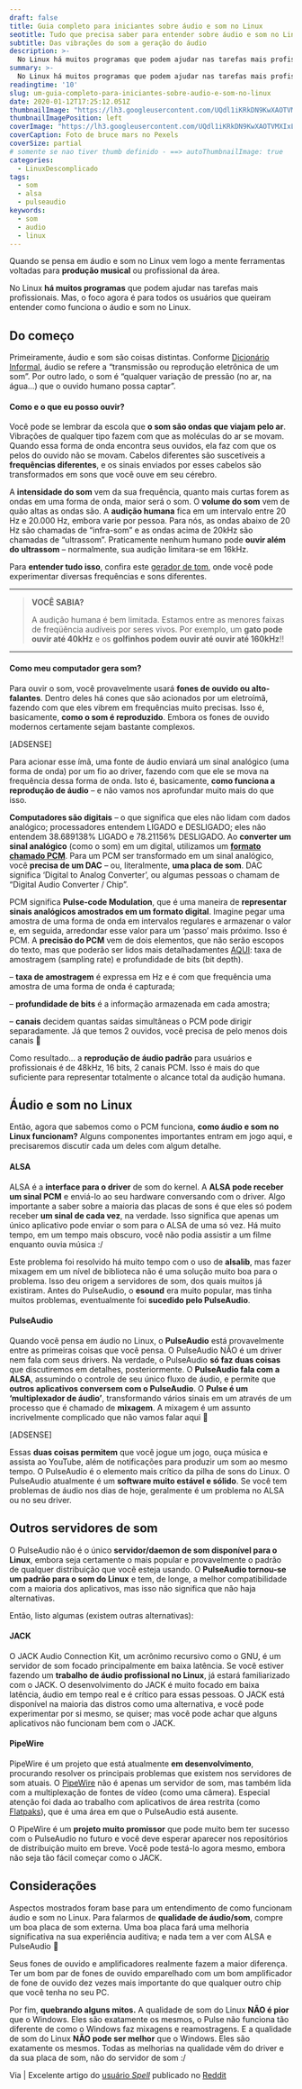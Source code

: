 ```yaml
---
draft: false
title: Guia completo para iniciantes sobre áudio e som no Linux
seotitle: Tudo que precisa saber para entender sobre áudio e som no Linux
subtitle: Das vibrações do som a geração do áudio
description: >-
  No Linux há muitos programas que podem ajudar nas tarefas mais profissionais. Mas, é importante entender como funciona o áudio e som no Linux.
summary: >-
  No Linux há muitos programas que podem ajudar nas tarefas mais profissionais. Mas, é importante entender como funciona o áudio e som no Linux.
readingtime: '10'
slug: um-guia-completo-para-iniciantes-sobre-audio-e-som-no-linux
date: 2020-01-12T17:25:12.051Z
thumbnailImage: "https://lh3.googleusercontent.com/UQdl1iKRkDN9KwXAOTVMXIxLp2fijlaXqJ5GpBCnnwY1Erct76t3lcO98HPxCegXLAhJ2PkjhgwxVbl7mA=w1000-no-tmp.jpg"
thumbnailImagePosition: left
coverImage: "https://lh3.googleusercontent.com/UQdl1iKRkDN9KwXAOTVMXIxLp2fijlaXqJ5GpBCnnwY1Erct76t3lcO98HPxCegXLAhJ2PkjhgwxVbl7mA=w1000-no-tmp.jpg"
coverCaption: Foto de bruce mars no Pexels
coverSize: partial
# somente se nao tiver thumb definido - ==> autoThumbnailImage: true
categories:
  - LinuxDescomplicado
tags:
  - som
  - alsa
  - pulseaudio
keywords:
  - som
  - audio
  - linux
---
```


Quando se pensa em áudio e som no Linux vem logo a mente ferramentas voltadas para **produção musical** ou profissional da área. 

No Linux **há muitos programas** que podem ajudar nas tarefas mais profissionais. Mas, o foco agora é para todos os usuários que queiram entender como funciona o áudio e som no Linux. 

## Do começo

Primeiramente, áudio e som são coisas distintas. Conforme [Dicionário Informal](https://www.dicionarioinformal.com.br/diferenca-entre/%C3%A1udio/som/), áudio se refere a &#8220;transmissão ou reprodução eletrônica de um som&#8221;. Por outro lado, o som é &#8220;qualquer variação de pressão (no ar, na água&#8230;) que o ouvido humano possa captar&#8221;.

#### Como e o que eu posso ouvir?

Você pode se lembrar da escola que **o som são ondas que viajam pelo ar**. Vibrações de qualquer tipo fazem com que as moléculas do ar se movam. Quando essa forma de onda encontra seus ouvidos, ela faz com que os pelos do ouvido não se movam. Cabelos diferentes são suscetíveis a **frequências diferentes**, e os sinais enviados por esses cabelos são transformados em sons que você ouve em seu cérebro.

A **intensidade do som** vem da sua frequência, quanto mais curtas forem as ondas em uma forma de onda, maior será o som. O **volume do som** vem de quão altas as ondas são. A **audição humana** fica em um intervalo entre 20 Hz e 20.000 Hz, embora varie por pessoa. Para nós, as ondas abaixo de 20 Hz são chamadas de &#8220;infra-som&#8221; e as ondas acima de 20kHz são chamadas de &#8220;ultrassom&#8221;. Praticamente nenhum humano pode **ouvir além do ultrassom** &#8211; normalmente, sua audição limitara-se em 16kHz.

Para **entender tudo isso**, confira este [gerador de tom](https://www.szynalski.com/tone-generator), onde você pode experimentar diversas frequências e sons diferentes. 

***
> **VOCÊ SABIA?**
>
> A audição humana é bem limitada. Estamos entre as menores faixas de freqüência audíveis por seres vivos. 
> Por exemplo, um <strong>gato pode ouvir até 40kHz</strong> e os <strong>golfinhos podem ouvir até ouvir até 160kHz</strong>!!
> 
***

#### Como meu computador gera som?

Para ouvir o som, você provavelmente usará **fones de ouvido ou alto-falantes**. Dentro deles há cones que são acionados por um eletroímã, fazendo com que eles vibrem em frequências muito precisas. Isso é, basicamente, **como o som é reproduzido**. Embora os fones de ouvido modernos certamente sejam bastante complexos.

[ADSENSE]

Para acionar esse ímã, uma fonte de áudio enviará um sinal analógico (uma forma de onda) por um fio ao driver, fazendo com que ele se mova na frequência dessa forma de onda. Isto é, basicamente, **como funciona a reprodução de áudio** &#8211; e não vamos nos aprofundar muito mais do que isso.

**Computadores são digitais** &#8211; o que significa que eles não lidam com dados analógico; processadores entendem LIGADO e DESLIGADO; eles não entendem 38.689138% LIGADO e 78.21156% DESLIGADO. Ao **converter um sinal analógico** (como o som) em um digital, utilizamos um **[formato chamado PCM](https://pt.wikipedia.org/wiki/Modula%C3%A7%C3%A3o_por_c%C3%B3digo_de_pulsos)**. Para um PCM ser transformado em um sinal analógico, você **precisa de um DAC** &#8211; ou, literalmente, **uma placa de som**. DAC significa &#8216;Digital to Analog Converter&#8217;, ou algumas pessoas o chamam de &#8220;Digital Audio Converter / Chip&#8221;.

PCM significa **Pulse-code Modulation**, que é uma maneira de **representar sinais analógicos amostrados em um formato digital**. Imagine pegar uma amostra de uma forma de onda em intervalos regulares e armazenar o valor e, em seguida, arredondar esse valor para um &#8216;passo&#8217; mais próximo. Isso é PCM. A **precisão do PCM** vem de dois elementos, que não serão escopos do texto, mas que poderão ser lidos mais detalhadamentes [AQUI](https://www.reddit.com/r/linux/comments/coi4dt/a_complete_guide_of_and_debunking_of_audio_on): taxa de amostragem (sampling rate) e profundidade de bits (bit depth).

&#8211; **taxa de amostragem** é expressa em Hz e é com que frequência uma amostra de uma forma de onda é capturada;
  
&#8211; **profundidade de bits** é a informação armazenada em cada amostra;
  
&#8211; **canais** decidem quantas saídas simultâneas o PCM pode dirigir separadamente. Já que temos 2 ouvidos, você precisa de pelo menos dois canais 🙂

Como resultado&#8230; a **reprodução de áudio padrão** para usuários e profissionais é de 48kHz, 16 bits, 2 canais PCM. Isso é mais do que suficiente para representar totalmente o alcance total da audição humana.

## Áudio e som no Linux

Então, agora que sabemos como o PCM funciona, **como áudio e som no Linux funcionam?** Alguns componentes importantes entram em jogo aqui, e precisaremos discutir cada um deles com algum detalhe.

#### ALSA

ALSA é a **interface para o driver** de som do kernel. A **ALSA pode receber um sinal PCM** e enviá-lo ao seu hardware conversando com o driver. Algo importante a saber sobre a maioria das placas de sons é que eles só podem receber **um sinal de cada vez**, na verdade. Isso significa que apenas um único aplicativo pode enviar o som para o ALSA de uma só vez. Há muito tempo, em um tempo mais obscuro, você não podia assistir a um filme enquanto ouvia música :/

Este problema foi resolvido há muito tempo com o uso de **alsalib**, mas fazer mixagem em um nível de biblioteca não é uma solução muito boa para o problema. Isso deu origem a servidores de som, dos quais muitos já existiram. Antes do PulseAudio, o **esound** era muito popular, mas tinha muitos problemas, eventualmente foi **sucedido pelo PulseAudio**.

#### PulseAudio

Quando você pensa em áudio no Linux, o **PulseAudio** está provavelmente entre as primeiras coisas que você pensa. O PulseAudio NÃO é um driver nem fala com seus drivers. Na verdade, o PulseAudio **só faz duas coisas** que discutiremos em detalhes, posteriormente. O **PulseAudio fala com a ALSA**, assumindo o controle de seu único fluxo de áudio, e permite que **outros aplicativos conversem com o PulseAudio**. O **Pulse é um &#8216;multiplexador de áudio&#8217;**, transformando vários sinais em um através de um processo que é chamado de **mixagem**. A mixagem é um assunto incrivelmente complicado que não vamos falar aqui 🙂

[ADSENSE]

Essas **duas coisas permitem** que você jogue um jogo, ouça música e assista ao YouTube, além de notificações para produzir um som ao mesmo tempo. O PulseAudio é o elemento mais crítico da pilha de sons do Linux. O PulseAudio atualmente é um **software muito estável e sólido**. Se você tem problemas de áudio nos dias de hoje, geralmente é um problema no ALSA ou no seu driver.

## Outros servidores de som

O PulseAudio não é o único **servidor/daemon de som disponível para o Linux**, embora seja certamente o mais popular e provavelmente o padrão de qualquer distribuição que você esteja usando. O **PulseAudio tornou-se um padrão para o som do Linux** e tem, de longe, a melhor compatibilidade com a maioria dos aplicativos, mas isso não significa que não haja alternativas.

Então, listo algumas (existem outras alternativas):

#### JACK

O JACK Audio Connection Kit, um acrônimo recursivo como o GNU, é um servidor de som focado principalmente em baixa latência. Se você estiver fazendo um **trabalho de áudio profissional no Linux**, já estará familiarizado com o JACK. O desenvolvimento do JACK é muito focado em baixa latência, áudio em tempo real e é crítico para essas pessoas. O JACK está disponível na maioria das distros como uma alternativa, e você pode experimentar por si mesmo, se quiser; mas você pode achar que alguns aplicativos não funcionam bem com o JACK.

#### PipeWire

PipeWire é um projeto que está atualmente **em desenvolvimento**, procurando resolver os principais problemas que existem nos servidores de som atuais. O [PipeWire](https://pipewire.org/) não é apenas um servidor de som, mas também lida com a multiplexação de fontes de vídeo (como uma câmera). Especial atenção foi dada ao trabalho com aplicativos de área restrita (como <a href="https://www.linuxdescomplicado.com.br/2016/06/anuncio-do-flatpak-o-futuro-das-aplicacoes-linux-provalvelmente-o-concorrente-direto-ao-snap-da-canonical.html" rel="noopener noreferrer" target="_blank">Flatpaks</a>), que é uma área em que o PulseAudio está ausente. 

O PipeWire é um **projeto muito promissor** que pode muito bem ter sucesso com o PulseAudio no futuro e você deve esperar aparecer nos repositórios de distribuição muito em breve. Você pode testá-lo agora mesmo, embora não seja tão fácil começar como o JACK.

## Considerações

Aspectos mostrados foram base para um entendimento de como funcionam áudio e som no Linux. Para falarmos de **qualidade de áudio/som**, compre um boa placa de som externa. Uma boa placa fará uma melhoria significativa na sua experiência auditiva; e nada tem a ver com ALSA e PulseAudio 🙂

Seus fones de ouvido e amplificadores realmente fazem a maior diferença. Ter um bom par de fones de ouvido emparelhado com um bom amplificador de fone de ouvido dez vezes mais importante do que qualquer outro chip que você tenha no seu PC.

Por fim, **quebrando alguns mitos.** A qualidade de som do Linux **NÃO é pior** que o Windows. Eles são exatamente os mesmos, o Pulse não funciona tão diferente de como o Windows faz mixagens e reamostragens. E a qualidade de som do Linux **NÃO pode ser melhor** que o Windows. Eles são exatamente os mesmos. Todas as melhorias na qualidade vêm do driver e da sua placa de som, não do servidor de som :/

Via | Excelente artigo do [usuário _Spell_](https://www.reddit.com/user/_Spell_/) publicado no [Reddit](https://www.reddit.com/r/linux/comments/coi4dt/a_complete_guide_of_and_debunking_of_audio_on/)

